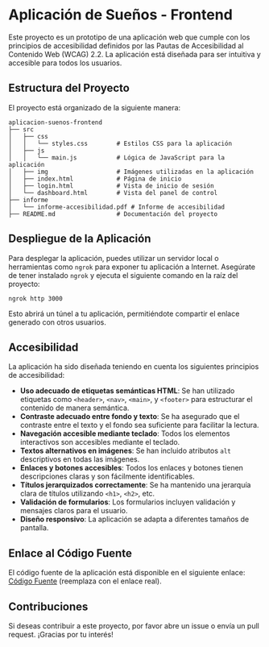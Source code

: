 # Aplicación de Sueños - Frontend

Este proyecto es un prototipo de una aplicación web que cumple con los principios de accesibilidad definidos por las Pautas de Accesibilidad al Contenido Web (WCAG) 2.2. La aplicación está diseñada para ser intuitiva y accesible para todos los usuarios.

## Estructura del Proyecto

El proyecto está organizado de la siguiente manera:

```
aplicacion-suenos-frontend
├── src
│   ├── css
│   │   └── styles.css        # Estilos CSS para la aplicación
│   ├── js
│   │   └── main.js           # Lógica de JavaScript para la aplicación
│   ├── img                   # Imágenes utilizadas en la aplicación
│   ├── index.html            # Página de inicio
│   ├── login.html            # Vista de inicio de sesión
│   └── dashboard.html        # Vista del panel de control
├── informe
│   └── informe-accesibilidad.pdf # Informe de accesibilidad
├── README.md                 # Documentación del proyecto
```

## Despliegue de la Aplicación

Para desplegar la aplicación, puedes utilizar un servidor local o herramientas como `ngrok` para exponer tu aplicación a Internet. Asegúrate de tener instalado `ngrok` y ejecuta el siguiente comando en la raíz del proyecto:

```
ngrok http 3000
```

Esto abrirá un túnel a tu aplicación, permitiéndote compartir el enlace generado con otros usuarios.

## Accesibilidad

La aplicación ha sido diseñada teniendo en cuenta los siguientes principios de accesibilidad:

- **Uso adecuado de etiquetas semánticas HTML**: Se han utilizado etiquetas como `<header>`, `<nav>`, `<main>`, y `<footer>` para estructurar el contenido de manera semántica.
- **Contraste adecuado entre fondo y texto**: Se ha asegurado que el contraste entre el texto y el fondo sea suficiente para facilitar la lectura.
- **Navegación accesible mediante teclado**: Todos los elementos interactivos son accesibles mediante el teclado.
- **Textos alternativos en imágenes**: Se han incluido atributos `alt` descriptivos en todas las imágenes.
- **Enlaces y botones accesibles**: Todos los enlaces y botones tienen descripciones claras y son fácilmente identificables.
- **Títulos jerarquizados correctamente**: Se ha mantenido una jerarquía clara de títulos utilizando `<h1>`, `<h2>`, etc.
- **Validación de formularios**: Los formularios incluyen validación y mensajes claros para el usuario.
- **Diseño responsivo**: La aplicación se adapta a diferentes tamaños de pantalla.

## Enlace al Código Fuente

El código fuente de la aplicación está disponible en el siguiente enlace: [Código Fuente](https://github.com/tu_usuario/aplicacion-suenos-frontend) (reemplaza con el enlace real).

## Contribuciones

Si deseas contribuir a este proyecto, por favor abre un issue o envía un pull request. ¡Gracias por tu interés!